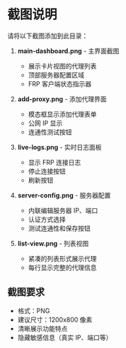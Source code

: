 # 截图说明

请将以下截图添加到此目录：

1. **main-dashboard.png** - 主界面截图
   - 展示卡片视图的代理列表
   - 顶部服务器配置区域
   - FRP 客户端状态指示器

2. **add-proxy.png** - 添加代理界面
   - 模态框显示添加代理表单
   - 公网 IP 显示
   - 连通性测试按钮

3. **live-logs.png** - 实时日志面板
   - 显示 FRP 连接日志
   - 停止连接按钮
   - 刷新按钮

4. **server-config.png** - 服务器配置
   - 内联编辑服务器 IP、端口
   - 认证方式选择
   - 测试连通性和保存按钮

5. **list-view.png** - 列表视图
   - 紧凑的列表形式展示代理
   - 每行显示完整的代理信息

## 截图要求
- 格式：PNG
- 建议尺寸：1200x800 像素
- 清晰展示功能特点
- 隐藏敏感信息（真实 IP、端口等）